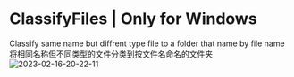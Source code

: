 # ClassifyFiles | Only for Windows
Classify same name but diffrent type file to a folder that name by file name  
将相同名称但不同类型的文件分类到按文件名命名的文件夹
![2023-02-16-20-22-11](https://user-images.githubusercontent.com/65330370/219363590-9ca59155-3b5f-4829-a984-89775059f504.gif)
